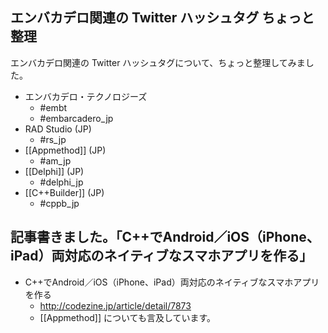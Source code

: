 ## エンバカデロ関連の Twitter ハッシュタグ ちょっと整理

エンバカデロ関連の Twitter ハッシュタグについて、ちょっと整理してみました。
* エンバカデロ・テクノロジーズ
  * #embt
  * #embarcadero_jp
* RAD Studio (JP)
  * #rs_jp
* [[Appmethod]] (JP)
  * #am_jp
* [[Delphi]] (JP)
  * #delphi_jp
* [[C++Builder]] (JP)
  * #cppb_jp


## 記事書きました。「C++でAndroid／iOS（iPhone、iPad）両対応のネイティブなスマホアプリを作る」

* C++でAndroid／iOS（iPhone、iPad）両対応のネイティブなスマホアプリを作る 
  * http://codezine.jp/article/detail/7873
  * [[Appmethod]] についても言及しています。
